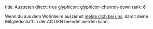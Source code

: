 title: Austreten
direct: true
glyphicon: glyphicon-chevron-down
rank: 6

Wenn du aus dem Wohnheim ausziehst [melde dich bei uns](../support/contacts), damit deine Mitgliedschaft in der AG DSN beendet werden kann.
